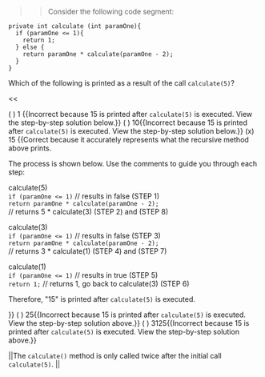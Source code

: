 >>Consider the following code segment:
<pre><code>private int calculate (int paramOne){
  if (paramOne &lt;= 1){
    return 1;
  } else {
    return paramOne * calculate(paramOne - 2);
  }
}
</code></pre>
<p>Which of the following is printed as a result of the call <code>calculate(5)</code>?</p><<

( ) 1 {{Incorrect because 15 is printed after <code>calculate(5)</code> is executed. View the step-by-step solution below.}}
( ) 10{{Incorrect because 15 is printed after <code>calculate(5)</code> is executed. View the step-by-step solution below.}}
(x) 15 {{Correct because it accurately represents what the recursive method above prints.
<p>The process is shown below. Use the comments to guide you through each step:</p>
<p>calculate(5)<br/>
<code>if (paramOne &lt;= 1)</code> // results in false (STEP 1)<br/>
<code>return paramOne * calculate(paramOne - 2);</code><br/> // returns 5 * calculate(3) (STEP 2) and (STEP 8)</p>
<p>calculate(3)<br/>
<code>if (paramOne &lt;= 1)</code> // results in false (STEP 3)<br/>
<code>return paramOne * calculate(paramOne - 2);</code><br/> // returns 3 * calculate(1) (STEP 4) and (STEP 7)</p>
<p>calculate(1)<br/>
<code>if (paramOne &lt;= 1)</code> // results in true (STEP 5)<br/>
<code>return 1;</code> // returns 1, go back to calculate(3) (STEP 6)</p>
<p>Therefore, "15" is printed after <code>calculate(5)</code> is executed.</p>}}
( ) 25{{Incorrect because 15 is printed after <code>calculate(5)</code> is executed. View the step-by-step solution above.}}
( ) 3125{{Incorrect because 15 is printed after <code>calculate(5)</code> is executed. View the step-by-step solution above.}}

||The <code>calculate()</code> method is only called twice after the initial call <code>calculate(5)</code>. ||
